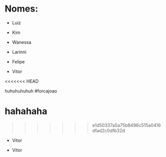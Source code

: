 # Nomes:

 - Luiz











 - Kim

 - Wanessa
 - Larinni
 - Felipe
 - Vitor
 
 
 
<<<<<<< HEAD
 
 
 
 huhuhuhuhuh
#forcajoao 
 
 
 hahahaha
=======

>>>>>>> e1d50337a5a75b8496c515a0416dfad2c0dfb32d
 
 
 
 

 - Vitor


 - Vitor

